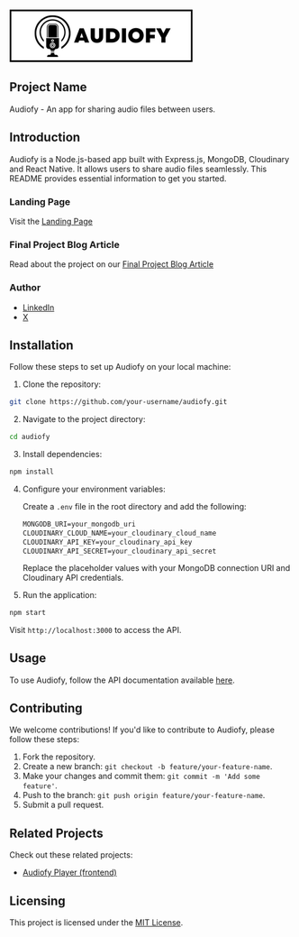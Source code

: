 ![Audiofy](./logo.png?raw=true)

## Project Name

Audiofy - An app for sharing audio files between users.

## Introduction

Audiofy is a Node.js-based app built with Express.js, MongoDB, Cloudinary and React Native. It allows users to share audio files seamlessly. This README provides essential information to get you started.

### Landing Page

Visit the [Landing Page](https://audiofy-landing.vercel.app/)

### Final Project Blog Article

Read about the project on our [Final Project Blog Article](https://x.com/mawusikpodo/status/1736827725971664948?s=20)

### Author 

- [LinkedIn](https://www.linkedin.com/in/mawusikpodo/)
- [X](https://twitter.com/mawusikpodo/)

## Installation

Follow these steps to set up Audiofy on your local machine:

1. Clone the repository:

```bash
git clone https://github.com/your-username/audiofy.git
```

2. Navigate to the project directory:

```bash
cd audiofy
```

3. Install dependencies:

```bash
npm install
```

4. Configure your environment variables:

   Create a `.env` file in the root directory and add the following:

   ```env
   MONGODB_URI=your_mongodb_uri
   CLOUDINARY_CLOUD_NAME=your_cloudinary_cloud_name
   CLOUDINARY_API_KEY=your_cloudinary_api_key
   CLOUDINARY_API_SECRET=your_cloudinary_api_secret
   ```

   Replace the placeholder values with your MongoDB connection URI and Cloudinary API credentials.

5. Run the application:

```bash
npm start
```

Visit `http://localhost:3000` to access the API.

## Usage

To use Audiofy, follow the API documentation available [here](https://documenter.getpostman.com/view/31384856/2s9Ykn9Mjq).

## Contributing

We welcome contributions! If you'd like to contribute to Audiofy, please follow these steps:

1. Fork the repository.
2. Create a new branch: `git checkout -b feature/your-feature-name`.
3. Make your changes and commit them: `git commit -m 'Add some feature'`.
4. Push to the branch: `git push origin feature/your-feature-name`.
5. Submit a pull request.


## Related Projects

Check out these related projects:

- [Audiofy Player (frontend)](https://github.com/project-a)

## Licensing

This project is licensed under the [MIT License](LICENSE).
